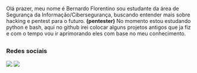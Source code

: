 Olá prazer, meu nome é Bernardo Florentino sou estudante da área de Segurança da Informação/Cibersegurança, buscando entender mais sobre hacking e pentest para o futuro. **(pentester)**
No momento estou estudando python e bash, aqui no github irei colocar alguns projetos antigos que ja fiz e com o tempo vou ir aprimorando eles com base no meu conhecimento.

##

### Redes sociais
<div>
  <a href = "mailto:b.florentinonovais@gamil.com"><img src="https://img.shields.io/badge/-Gmail-%23333?style=for-the-badge&logo=gmail&logoColor=white" target="_blank"></a>
  <a href="https://www.linkedin.com/in/bernardo-florentino-7582482b0/" target="_blank"><img src="https://img.shields.io/badge/-LinkedIn-%230077B5?style=for-the-badge&logo=linkedin&logoColor=white" target="_blank"></a>
  
</div>
